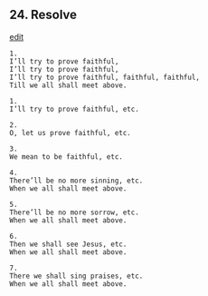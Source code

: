 
## 24.  Resolve
[edit](https://docs.google.com/document/d/1ItzDWgbfUfkocvQhW4tlmjPQd3HRqG3T/edit?mode=html)



    1. 
    I’ll try to prove faithful, 
    I’ll try to prove faithful, 
    I’ll try to prove faithful, faithful, faithful, 
    Till we all shall meet above.

    1. 
    I’ll try to prove faithful, etc.

    2. 
    O, let us prove faithful, etc.

    3. 
    We mean to be faithful, etc.

    4. 
    There’ll be no more sinning, etc. 
    When we all shall meet above.

    5. 
    There’ll be no more sorrow, etc. 
    When we all shall meet above.

    6. 
    Then we shall see Jesus, etc. 
    When we all shall meet above.

    7. 
    There we shall sing praises, etc. 
    When we all shall meet above.
